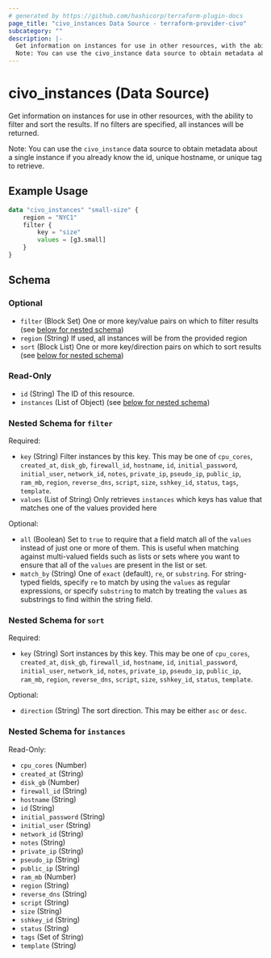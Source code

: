 ```yaml
---
# generated by https://github.com/hashicorp/terraform-plugin-docs
page_title: "civo_instances Data Source - terraform-provider-civo"
subcategory: ""
description: |-
  Get information on instances for use in other resources, with the ability to filter and sort the results. If no filters are specified, all instances will be returned.
  Note: You can use the civo_instance data source to obtain metadata about a single instance if you already know the id, unique hostname, or unique tag to retrieve.
---
```


# civo_instances (Data Source)

Get information on instances for use in other resources, with the ability to filter and sort the results. If no filters are specified, all instances will be returned.

Note: You can use the `civo_instance` data source to obtain metadata about a single instance if you already know the id, unique hostname, or unique tag to retrieve.

## Example Usage

```terraform
data "civo_instances" "small-size" {
    region = "NYC1"
    filter {
        key = "size"
        values = [g3.small]
    }
}
```

<!-- schema generated by tfplugindocs -->
## Schema

### Optional

- `filter` (Block Set) One or more key/value pairs on which to filter results (see [below for nested schema](#nestedblock--filter))
- `region` (String) If used, all instances will be from the provided region
- `sort` (Block List) One or more key/direction pairs on which to sort results (see [below for nested schema](#nestedblock--sort))

### Read-Only

- `id` (String) The ID of this resource.
- `instances` (List of Object) (see [below for nested schema](#nestedatt--instances))

<a id="nestedblock--filter"></a>
### Nested Schema for `filter`

Required:

- `key` (String) Filter instances by this key. This may be one of `cpu_cores`, `created_at`, `disk_gb`, `firewall_id`, `hostname`, `id`, `initial_password`, `initial_user`, `network_id`, `notes`, `private_ip`, `pseudo_ip`, `public_ip`, `ram_mb`, `region`, `reverse_dns`, `script`, `size`, `sshkey_id`, `status`, `tags`, `template`.
- `values` (List of String) Only retrieves `instances` which keys has value that matches one of the values provided here

Optional:

- `all` (Boolean) Set to `true` to require that a field match all of the `values` instead of just one or more of them. This is useful when matching against multi-valued fields such as lists or sets where you want to ensure that all of the `values` are present in the list or set.
- `match_by` (String) One of `exact` (default), `re`, or `substring`. For string-typed fields, specify `re` to match by using the `values` as regular expressions, or specify `substring` to match by treating the `values` as substrings to find within the string field.


<a id="nestedblock--sort"></a>
### Nested Schema for `sort`

Required:

- `key` (String) Sort instances by this key. This may be one of `cpu_cores`, `created_at`, `disk_gb`, `firewall_id`, `hostname`, `id`, `initial_password`, `initial_user`, `network_id`, `notes`, `private_ip`, `pseudo_ip`, `public_ip`, `ram_mb`, `region`, `reverse_dns`, `script`, `size`, `sshkey_id`, `status`, `template`.

Optional:

- `direction` (String) The sort direction. This may be either `asc` or `desc`.


<a id="nestedatt--instances"></a>
### Nested Schema for `instances`

Read-Only:

- `cpu_cores` (Number)
- `created_at` (String)
- `disk_gb` (Number)
- `firewall_id` (String)
- `hostname` (String)
- `id` (String)
- `initial_password` (String)
- `initial_user` (String)
- `network_id` (String)
- `notes` (String)
- `private_ip` (String)
- `pseudo_ip` (String)
- `public_ip` (String)
- `ram_mb` (Number)
- `region` (String)
- `reverse_dns` (String)
- `script` (String)
- `size` (String)
- `sshkey_id` (String)
- `status` (String)
- `tags` (Set of String)
- `template` (String)


